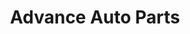 ---
title: "Advance Auto Parts"
url: /chicago/advance-auto-parts-south-pulaski-road-2/
shop: car parts
---